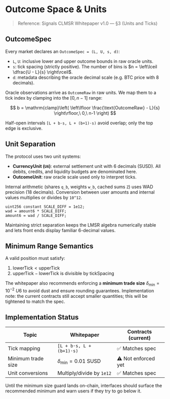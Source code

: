 # Outcome Space & Units

> Reference: Signals CLMSR Whitepaper v1.0 — §3 (Units and Ticks)

## OutcomeSpec

Every market declares an `OutcomeSpec = (L, U, s, d)`:

- `L`, `U`: inclusive lower and upper outcome bounds in raw oracle units.
- `s`: tick spacing (strictly positive). The number of bins is $n = \left\lceil \dfrac{U - L}{s} \right\rceil$.
- `d`: metadata describing the oracle decimal scale (e.g. BTC price with 8 decimals).

Oracle observations arrive as `OutcomeRaw` in raw units. We map them to a tick index by clamping into the $[0, n-1]$ range:

$$
b = \mathrm{clamp}\left( \left\lfloor \frac{\text{OutcomeRaw} - L}{s} \right\rfloor,\ 0,\ n-1 \right)
$$

Half-open intervals `[L + b·s, L + (b+1)·s)` avoid overlap; only the top edge is exclusive.

## Unit Separation

The protocol uses two unit systems:

- **CurrencyUnit (`U6`)**: external settlement unit with 6 decimals (SUSD). All debits, credits, and liquidity budgets are denominated here.
- **OutcomeUnit**: raw oracle scale used only to interpret ticks.

Internal arithmetic (shares `q_b`, weights `w_b`, cached sums `Z`) uses WAD precision (18 decimals). Conversion between user amounts and internal values multiplies or divides by `10^12`.

```solidity
uint256 constant SCALE_DIFF = 1e12;
wad = amount6 * SCALE_DIFF;
amount6 = wad / SCALE_DIFF;
```

Maintaining strict separation keeps the LMSR algebra numerically stable and lets front ends display familiar 6-decimal values.

## Minimum Range Semantics

A valid position must satisfy:

1. $\text{lowerTick} < \text{upperTick}$
2. $\text{upperTick} - \text{lowerTick}$ is divisible by $\text{tickSpacing}$

The whitepaper also recommends enforcing a **minimum trade size** $\delta_{\min} = 10^{-2}\ U6$ to avoid dust and ensure rounding guarantees. Implementation note: the current contracts still accept smaller quantities; this will be tightened to match the spec.

## Implementation Status

| Topic | Whitepaper | Contracts (current) |
| --- | --- | --- |
| Tick mapping | `[L + b·s, L + (b+1)·s)` | ✅ Matches spec |
| Minimum trade size | $\delta_{\min} = 0.01\ \text{SUSD}$ | ⚠️ Not enforced yet |
| Unit conversions | Multiply/divide by `1e12` | ✅ Matches spec |

Until the minimum size guard lands on-chain, interfaces should surface the recommended minimum and warn users if they try to go below it.
